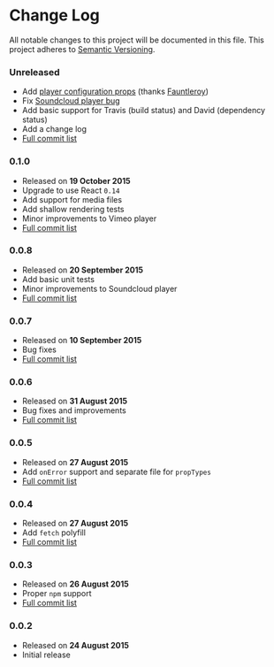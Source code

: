 # Change Log
All notable changes to this project will be documented in this file. This project adheres to [Semantic Versioning](http://semver.org/).


### Unreleased

* Add [player configuration props](https://github.com/CookPete/react-player/pull/4) (thanks [Fauntleroy](https://github.com/Fauntleroy))
* Fix [Soundcloud player bug](https://github.com/CookPete/react-player/issues/6)
* Add basic support for Travis (build status) and David (dependency status)
* Add a change log
* [Full commit list](https://github.com/CookPete/react-player/compare/v0.1.0...master)


### 0.1.0

* Released on **19 October 2015**
* Upgrade to use React `0.14`
* Add support for media files
* Add shallow rendering tests
* Minor improvements to Vimeo player
* [Full commit list](https://github.com/CookPete/react-player/compare/v0.0.8...v0.1.0)


### 0.0.8

* Released on **20 September 2015**
* Add basic unit tests
* Minor improvements to Soundcloud player
* [Full commit list](https://github.com/CookPete/react-player/compare/v0.0.7...v0.0.8)


### 0.0.7

* Released on **10 September 2015**
* Bug fixes
* [Full commit list](https://github.com/CookPete/react-player/compare/v0.0.6...v0.0.7)


### 0.0.6

* Released on **31 August 2015**
* Bug fixes and improvements
* [Full commit list](https://github.com/CookPete/react-player/compare/v0.0.5...v0.0.6)


### 0.0.5

* Released on **27 August 2015**
* Add `onError` support and separate file for `propTypes`
* [Full commit list](https://github.com/CookPete/react-player/compare/v0.0.4...v0.0.5)


### 0.0.4

* Released on **27 August 2015**
* Add `fetch` polyfill
* [Full commit list](https://github.com/CookPete/react-player/compare/v0.0.3...v0.0.4)


### 0.0.3

* Released on **26 August 2015**
* Proper `npm` support
* [Full commit list](https://github.com/CookPete/react-player/compare/v0.0.2...v0.0.3)


### 0.0.2

* Released on **24 August 2015**
* Initial release


